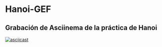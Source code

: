 # Hanoi-GEF

## Grabación de Asciinema de la práctica de Hanoi
[![asciicast](https://asciinema.org/a/655068.svg)](https://asciinema.org/a/655068)
